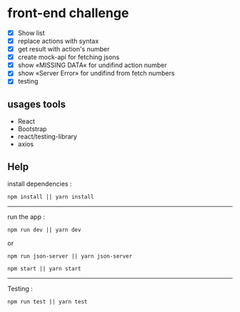 # front-end challenge

- [x] Show list
- [x] replace actions with syntax
- [x] get result with action's number
- [x] create mock-api for fetching jsons
- [x] show «MISSING DATA« for undifind action number
- [x] show «Server Error» for undifind from fetch numbers
- [x] testing
  
## usages tools
  
* React
* Bootstrap
* react/testing-library
* axios
  
## Help
  
install dependencies : <br/>
```
npm install || yarn install
```
-----------
run the app : <br/>
```
npm run dev || yarn dev
```
or <br/>
```
npm run json-server || yarn json-server
```
```
npm start || yarn start
```
  
-----------
Testing : <br />
```
npm run test || yarn test
```
